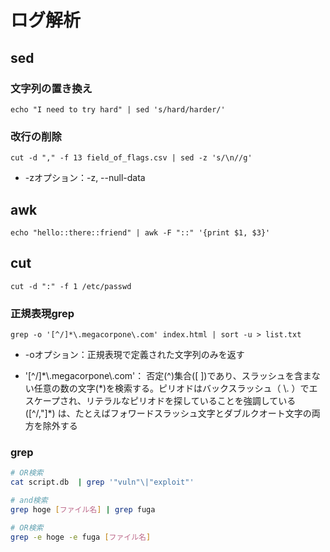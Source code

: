 # ログ解析

## sed

### 文字列の置き換え

```
echo "I need to try hard" | sed 's/hard/harder/'
```



### 改行の削除

```
cut -d "," -f 13 field_of_flags.csv | sed -z 's/\n//g'
```

* -zオプション：-z, --null-data



## awk

```
echo "hello::there::friend" | awk -F "::" '{print $1, $3}'
```



## cut

```
cut -d ":" -f 1 /etc/passwd
```



### 正規表現grep

```
grep -o '[^/]*\.megacorpone\.com' index.html | sort -u > list.txt
```

* -oオプション：正規表現で定義された文字列のみを返す

* '\[^/\]\*\\.megacorpone\\.com'：
  否定(^)集合([ ])であり、スラッシュを含まない任意の数の文字(*)を検索する。ピリオドはバックスラッシュ（ \\. ）でエスケープされ、リテラルなピリオドを探していることを強調している
  (\[^/,"\]\*) は、たとえばフォワードスラッシュ文字とダブルクオート文字の両方を除外する

### grep

```bash
# OR検索
cat script.db  | grep '"vuln"\|"exploit"'

# and検索
grep hoge [ファイル名] | grep fuga

# OR検索
grep -e hoge -e fuga [ファイル名]
```

